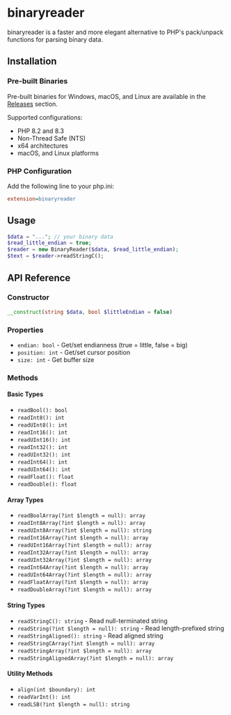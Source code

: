 # binaryreader

binaryreader is a faster and more elegant alternative to PHP's pack/unpack functions for parsing binary data.

## Installation

### Pre-built Binaries
Pre-built binaries for Windows, macOS, and Linux are available in the [Releases](https://github.com/tahaghafuri/php-binaryreader/releases) section.

Supported configurations:
- PHP 8.2 and 8.3
- Non-Thread Safe (NTS)
- x64 architectures
- macOS, and Linux platforms

### PHP Configuration
Add the following line to your php.ini:
```ini
extension=binaryreader
```

## Usage
```php
$data = "..."; // your binary data
$read_little_endian = true;
$reader = new BinaryReader($data, $read_little_endian);
$text = $reader->readStringC();
```

## API Reference

### Constructor
```php
__construct(string $data, bool $littleEndian = false)
```

### Properties
- `endian: bool` - Get/set endianness (true = little, false = big)
- `position: int` - Get/set cursor position
- `size: int` - Get buffer size

### Methods

#### Basic Types
- `readBool(): bool`
- `readInt8(): int`
- `readUInt8(): int`
- `readInt16(): int`
- `readUInt16(): int`
- `readInt32(): int`
- `readUInt32(): int`
- `readInt64(): int`
- `readUInt64(): int`
- `readFloat(): float`
- `readDouble(): float`

#### Array Types
- `readBoolArray(?int $length = null): array`
- `readInt8Array(?int $length = null): array`
- `readUInt8Array(?int $length = null): string`
- `readInt16Array(?int $length = null): array`
- `readUInt16Array(?int $length = null): array`
- `readInt32Array(?int $length = null): array`
- `readUInt32Array(?int $length = null): array`
- `readInt64Array(?int $length = null): array`
- `readUInt64Array(?int $length = null): array`
- `readFloatArray(?int $length = null): array`
- `readDoubleArray(?int $length = null): array`

#### String Types
- `readStringC(): string` - Read null-terminated string
- `readString(?int $length = null): string` - Read length-prefixed string
- `readStringAligned(): string` - Read aligned string
- `readStringCArray(?int $length = null): array`
- `readStringArray(?int $length = null): array`
- `readStringAlignedArray(?int $length = null): array`

#### Utility Methods
- `align(int $boundary): int`
- `readVarInt(): int`
- `readLSB(?int $length = null): string`
